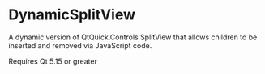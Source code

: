 # DynamicSplitView

A dynamic version of QtQuick.Controls SplitView that allows children to be inserted and removed via JavaScript code.

Requires Qt 5.15 or greater